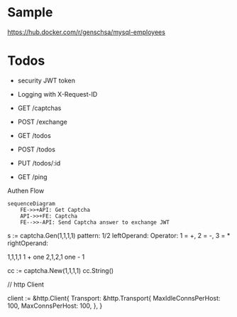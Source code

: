 # Sample

https://hub.docker.com/r/genschsa/mysql-employees

# Todos

- security JWT token
- Logging with X-Request-ID

- GET /captchas
- POST /exchange
- GET /todos
- POST /todos
- PUT /todos/:id
- GET /ping

Authen Flow

```mermaid
sequenceDiagram
    FE->>+API: Get Captcha
    API->>+FE: Captcha
    FE-->>-API: Send Captcha answer to exchange JWT
```

s := captcha.Gen(1,1,1,1)
pattern: 1/2
leftOperand:
Operator: 1 = +, 2 = -, 3 = *
rightOperand:

1,1,1,1
1 + one
2,1,2,1
one - 1

cc := captcha.New(1,1,1,1)
cc.String()

// http Client

client := &http.Client{
	Transport: &http.Transport{
		MaxIdleConnsPerHost: 100,
		MaxConnsPerHost:     100,
	},
}